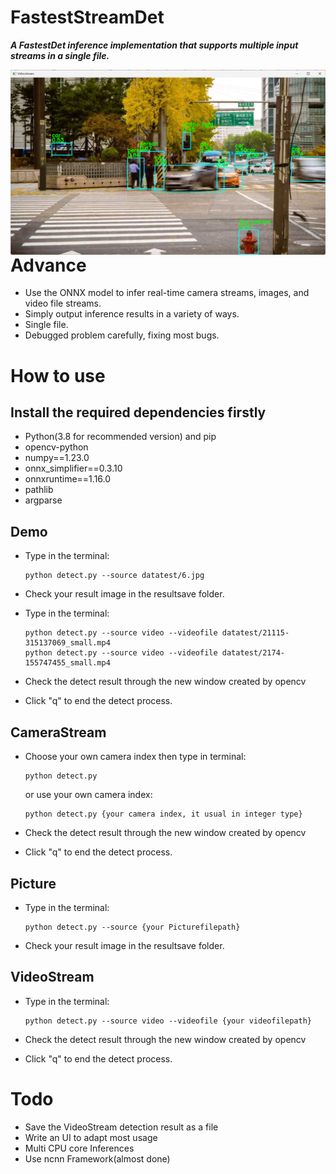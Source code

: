 # FastestStreamDet

***A FastestDet inference implementation that supports multiple input streams in a single file.***

<img alt="video_demo" src="Streamresult.png" align="right">


# Advance

* Use the ONNX model to infer real-time camera streams, images, and video file streams.
* Simply output inference results in a variety of ways.
* Single file.
* Debugged problem carefully, fixing most bugs.


# How to use

## Install the required dependencies firstly
* Python(3.8 for recommended version) and pip
* opencv-python
* numpy==1.23.0
* onnx_simplifier==0.3.10
* onnxruntime==1.16.0
* pathlib
* argparse

## Demo
* Type in the terminal:
  
  ```
  python detect.py --source datatest/6.jpg
  ```

* Check your result image in the resultsave folder.

* Type in the terminal:
  
  ```
  python detect.py --source video --videofile datatest/21115-315137069_small.mp4
  python detect.py --source video --videofile datatest/2174-155747455_small.mp4
  ```

* Check the detect result through the new window created by opencv

* Click "q" to end the detect process.


## CameraStream
* Choose your own camera index then type in terminal:
  
  ```
  python detect.py
  ```
  or use your own camera index:
  ```
  python detect.py {your camera index, it usual in integer type}
  ```

* Check the detect result through the new window created by opencv

* Click "q" to end the detect process.


## Picture
* Type in the terminal:
  
  ```
  python detect.py --source {your Picturefilepath}
  ```

* Check your result image in the resultsave folder.


## VideoStream
* Type in the terminal:
  
  ```
  python detect.py --source video --videofile {your videofilepath}
  ```

* Check the detect result through the new window created by opencv

* Click "q" to end the detect process.

# Todo

* Save the VideoStream detection result as a file
* Write an UI to adapt most usage
* Multi CPU core Inferences
* Use ncnn Framework(almost done)